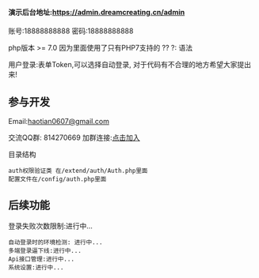 #### 演示后台地址:https://admin.dreamcreating.cn/admin 

账号:18888888888  密码:18888888888

php版本 >= 7.0  因为里面使用了只有PHP7支持的 ?? ?: 语法

用户登录:表单Token,可以选择自动登录,
对于代码有不合理的地方希望大家提出来!

## 参与开发
Email:haotian0607@gmail.com

交流QQ群: 814270669
加群连接:<a target="_blank" href="//shang.qq.com/wpa/qunwpa?idkey=68670d406ff42150f78000829448ebf700c3a92617025155f9864366c3d04654">点击加入</a>

目录结构

    auth权限验证类 在/extend/auth/Auth.php里面
    配置文件在/config/auth.php里面   
 
 
## 后续功能
登录失败次数限制:进行中...

    自动登录时的环境检测: 进行中...
    多端登录逼下线:进行中...
    Api接口管理:进行中...
    系统设置:进行中...